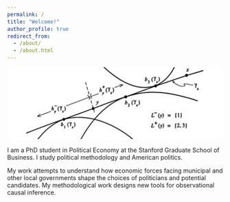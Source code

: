 ```yaml
---
permalink: /
title: "Welcome!"
author_profile: true
redirect_from: 
  - /about/
  - /about.html
---
```


![headline-image](/images/positive_political_economy.jpeg)

I am a PhD student in Political Economy at the Stanford Graduate School of Business. I study political methodology and American politics.

My work attempts to understand how economic forces facing municipal and other local governments shape the choices of politicians and potential candidates. My methodological work designs new tools for observational causal inference. 



<!--- 

I am advised by Greg Martin, Yiqing Xu, Andy Hall, Jonathan Rodden, and Guido Imbens. 

My methodological work 

I apply these tools alongside the collection of novel datasets, both from combination of administrative sources and archival shoeleather. I am most excited by projects that allow us to measure opaque aspects of politics such as wealth and corruption.  

To shed light on this topic, I integrate formal models of spatial equilibrium and political economy; collect novel data, both from shoeleather and by processing unstructured data with machine learning algorithms; and test impliciations of models with observational quasi-experiments.

-->